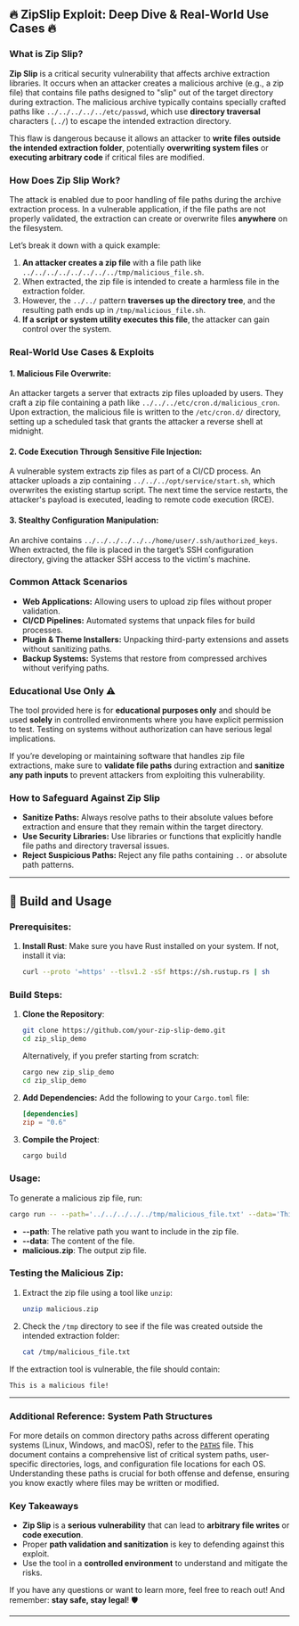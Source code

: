 

## **🔥 ZipSlip Exploit: Deep Dive & Real-World Use Cases 🔥**

### **What is Zip Slip?**
**Zip Slip** is a critical security vulnerability that affects archive extraction libraries. It occurs when an attacker creates a malicious archive (e.g., a zip file) that contains file paths designed to "slip" out of the target directory during extraction. The malicious archive typically contains specially crafted paths like `../../../../../etc/passwd`, which use **directory traversal** characters (`../`) to escape the intended extraction directory.

This flaw is dangerous because it allows an attacker to **write files outside the intended extraction folder**, potentially **overwriting system files** or **executing arbitrary code** if critical files are modified.

### **How Does Zip Slip Work?**
The attack is enabled due to poor handling of file paths during the archive extraction process. In a vulnerable application, if the file paths are not properly validated, the extraction can create or overwrite files **anywhere** on the filesystem.

Let’s break it down with a quick example:

1. **An attacker creates a zip file** with a file path like `../../../../../../../../tmp/malicious_file.sh`.
2. When extracted, the zip file is intended to create a harmless file in the extraction folder.
3. However, the `../../` pattern **traverses up the directory tree**, and the resulting path ends up in `/tmp/malicious_file.sh`.
4. **If a script or system utility executes this file**, the attacker can gain control over the system.

### **Real-World Use Cases & Exploits**
#### **1. Malicious File Overwrite:**
An attacker targets a server that extracts zip files uploaded by users. They craft a zip file containing a path like `../../../etc/cron.d/malicious_cron`. Upon extraction, the malicious file is written to the `/etc/cron.d/` directory, setting up a scheduled task that grants the attacker a reverse shell at midnight.

#### **2. Code Execution Through Sensitive File Injection:**
A vulnerable system extracts zip files as part of a CI/CD process. An attacker uploads a zip containing `../../../opt/service/start.sh`, which overwrites the existing startup script. The next time the service restarts, the attacker's payload is executed, leading to remote code execution (RCE).

#### **3. Stealthy Configuration Manipulation:**
An archive contains `../../../../../../home/user/.ssh/authorized_keys`. When extracted, the file is placed in the target’s SSH configuration directory, giving the attacker SSH access to the victim's machine.

### **Common Attack Scenarios**
- **Web Applications:** Allowing users to upload zip files without proper validation.
- **CI/CD Pipelines:** Automated systems that unpack files for build processes.
- **Plugin & Theme Installers:** Unpacking third-party extensions and assets without sanitizing paths.
- **Backup Systems:** Systems that restore from compressed archives without verifying paths.

### **Educational Use Only ⚠️**
The tool provided here is for **educational purposes only** and should be used **solely** in controlled environments where you have explicit permission to test. Testing on systems without authorization can have serious legal implications.

If you’re developing or maintaining software that handles zip file extractions, make sure to **validate file paths** during extraction and **sanitize any path inputs** to prevent attackers from exploiting this vulnerability.

### **How to Safeguard Against Zip Slip**
- **Sanitize Paths:** Always resolve paths to their absolute values before extraction and ensure that they remain within the target directory.
- **Use Security Libraries:** Use libraries or functions that explicitly handle file paths and directory traversal issues.
- **Reject Suspicious Paths:** Reject any file paths containing `..` or absolute path patterns.

---

## **🚀 Build and Usage**

### **Prerequisites:**
1. **Install Rust**: Make sure you have Rust installed on your system. If not, install it via:

    ```bash
    curl --proto '=https' --tlsv1.2 -sSf https://sh.rustup.rs | sh
    ```

### **Build Steps:**
1. **Clone the Repository**:

    ```bash
    git clone https://github.com/your-zip-slip-demo.git
    cd zip_slip_demo
    ```

    Alternatively, if you prefer starting from scratch:

    ```bash
    cargo new zip_slip_demo
    cd zip_slip_demo
    ```

2. **Add Dependencies:**
   Add the following to your `Cargo.toml` file:

    ```toml
    [dependencies]
    zip = "0.6"
    ```

3. **Compile the Project**:

    ```bash
    cargo build
    ```

### **Usage:**
To generate a malicious zip file, run:

```bash
cargo run -- --path='../../../../../tmp/malicious_file.txt' --data='This is a malicious file!' malicious.zip
```

- **--path**: The relative path you want to include in the zip file.
- **--data**: The content of the file.
- **malicious.zip**: The output zip file.

### **Testing the Malicious Zip:**
1. Extract the zip file using a tool like `unzip`:

    ```bash
    unzip malicious.zip
    ```

2. Check the `/tmp` directory to see if the file was created outside the intended extraction folder:

    ```bash
    cat /tmp/malicious_file.txt
    ```

If the extraction tool is vulnerable, the file should contain:

```
This is a malicious file!
```

---

### **Additional Reference: System Path Structures**
For more details on common directory paths across different operating systems (Linux, Windows, and macOS), refer to the [`PATHS`](PATHS.md) file. This document contains a comprehensive list of critical system paths, user-specific directories, logs, and configuration file locations for each OS. Understanding these paths is crucial for both offense and defense, ensuring you know exactly where files may be written or modified.

### **Key Takeaways**
- **Zip Slip** is a **serious vulnerability** that can lead to **arbitrary file writes** or **code execution**.
- Proper **path validation and sanitization** is key to defending against this exploit.
- Use the tool in a **controlled environment** to understand and mitigate the risks.

If you have any questions or want to learn more, feel free to reach out! And remember: **stay safe, stay legal**! 🛡️

---